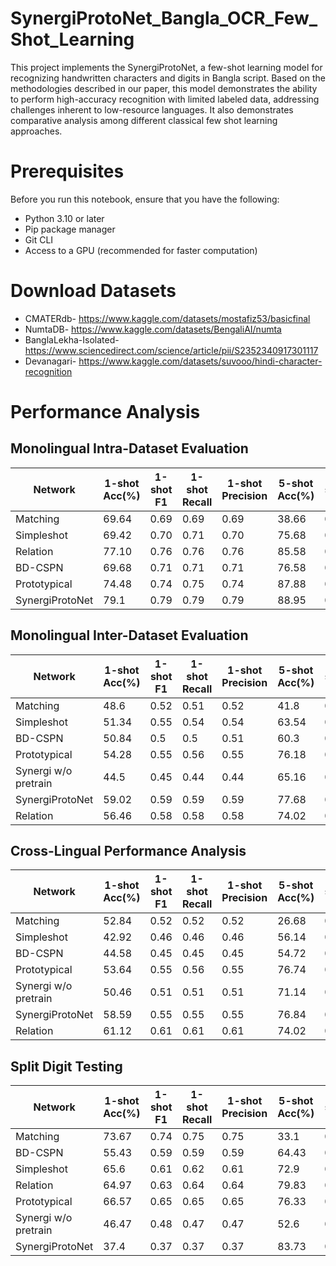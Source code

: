 # SynergiProtoNet_Bangla_OCR_Few_Shot_Learning
This project implements the SynergiProtoNet, a few-shot learning model for recognizing handwritten characters and digits in Bangla script. Based on the methodologies described in our paper, this model demonstrates the ability to perform high-accuracy recognition with limited labeled data, addressing challenges inherent to low-resource languages. It also demonstrates comparative analysis among different classical few shot learning approaches.

# Prerequisites

Before you run this notebook, ensure that you have the following:

- Python 3.10 or later
- Pip package manager
- Git CLI 
- Access to a GPU (recommended for faster computation)

# Download Datasets 
- CMATERdb- https://www.kaggle.com/datasets/mostafiz53/basicfinal
- NumtaDB- https://www.kaggle.com/datasets/BengaliAI/numta
- BanglaLekha-Isolated- https://www.sciencedirect.com/science/article/pii/S2352340917301117
- Devanagari- https://www.kaggle.com/datasets/suvooo/hindi-character-recognition

# Performance Analysis
## Monolingual Intra-Dataset Evaluation


| Network          | 1-shot Acc(%) | 1-shot F1 | 1-shot Recall | 1-shot Precision | 5-shot Acc(%) | 5-shot F1 | 5-shot Recall | 5-shot Precision | 10-shot Acc(%) | 10-shot F1 | 10-shot Recall | 10-shot Precision |
|------------------|---------------|-----------|---------------|------------------|---------------|-----------|---------------|------------------|----------------|------------|----------------|-------------------|
| Matching     | 69.64         | 0.69      | 0.69          | 0.69             | 38.66         | 0.39      | 0.39          | 0.39             | 36.36          | 0.36       | 0.36           | 0.36              |
| Simpleshot   | 69.42         | 0.70      | 0.71          | 0.70             | 75.68         | 0.78      | 0.78          | 0.77             | 82.9           | 0.82       | 0.82           | 0.82              |
| Relation     | 77.10         | 0.76      | 0.76          | 0.76             | 85.58         | 0.87      | 0.87          | 0.87             | 83.2           | 0.83       | 0.83           | 0.83              |
| BD-CSPN      | 69.68         | 0.71      | 0.71          | 0.71             | 76.58         | 0.76      | 0.76          | 0.76             | 83.48          | 0.82       | 0.82           | 0.82              |
| Prototypical | 74.48         | 0.74      | 0.75          | 0.74             | 87.88         | 0.87      | 0.87          | 0.87             | 87.56          | 0.87       | 0.87           | 0.87              |
| SynergiProtoNet  | 79.1          | 0.79      | 0.79          | 0.79             | 88.95         | 0.88      | 0.88          | 0.88             | 90.04          | 0.90       | 0.90           | 0.90              |







## Monolingual Inter-Dataset Evaluation

| Network            | 1-shot Acc(%) | 1-shot F1 | 1-shot Recall | 1-shot Precision | 5-shot Acc(%) | 5-shot F1 | 5-shot Recall | 5-shot Precision | 10-shot Acc(%) | 10-shot F1 | 10-shot Recall | 10-shot Precision |
|--------------------|---------------|-----------|---------------|------------------|---------------|-----------|---------------|------------------|----------------|------------|----------------|-------------------|
| Matching       | 48.6          | 0.52      | 0.51          | 0.52             | 41.8          | 0.39      | 0.4           | 0.39             | 26.9           | 0.26       | 0.26           | 0.26              |
| Simpleshot     | 51.34         | 0.55      | 0.54          | 0.54             | 63.54         | 0.63      | 0.63          | 0.63             | 64.94          | 0.66       | 0.66           | 0.66              |
| BD-CSPN        | 50.84         | 0.5       | 0.5           | 0.51             | 60.3          | 0.6       | 0.6           | 0.6              | 69.2           | 0.7        | 0.7            | 0.7               |
| Prototypical   | 54.28         | 0.55      | 0.56          | 0.55             | 76.18         | 0.75      | 0.75          | 0.75             | 76.24          | 0.75       | 0.75           | 0.75              |
| Synergi w/o pretrain| 44.5         | 0.45      | 0.44          | 0.44             | 65.16         | 0.66      | 0.66          | 0.66             | 68.76          | 0.68       | 0.68           | 0.68              |
| SynergiProtoNet    | 59.02         | 0.59      | 0.59          | 0.59             | 77.68         | 0.78      | 0.78          | 0.78             | 81.36          | 0.83       | 0.83           | 0.83              |
| Relation      | 56.46         | 0.58      | 0.58          | 0.58             | 74.02         | 0.72      | 0.72          | 0.72             | 65.04          | 0.67       | 0.65           | 0.65              |


## Cross-Lingual Performance Analysis


| Network            | 1-shot Acc(%) | 1-shot F1 | 1-shot Recall | 1-shot Precision | 5-shot Acc(%) | 5-shot F1 | 5-shot Recall | 5-shot Precision | 10-shot Acc(%) | 10-shot F1 | 10-shot Recall | 10-shot Precision |
|--------------------|---------------|-----------|---------------|------------------|---------------|-----------|---------------|------------------|----------------|------------|----------------|-------------------|
| Matching      | 52.84         | 0.52      | 0.52          | 0.52             | 26.68         | 0.27      | 0.27          | 0.27             | 37.58          | 0.38       | 0.38           | 0.38              |
| Simpleshot     | 42.92         | 0.46      | 0.46          | 0.46             | 56.14         | 0.53      | 0.53          | 0.53             | 55.10          | 0.54       | 0.54           | 0.54              |
| BD-CSPN       | 44.58         | 0.45      | 0.45          | 0.45             | 54.72         | 0.52      | 0.52          | 0.53             | 57.72          | 0.57       | 0.57           | 0.57              |
| Prototypical  | 53.64         | 0.55      | 0.56          | 0.55             | 76.74         | 0.77      | 0.77          | 0.77             | 79.48          | 0.79       | 0.79           | 0.79              |
| Synergi w/o pretrain | 50.46       | 0.51      | 0.51          | 0.51             | 71.14         | 0.70      | 0.70          | 0.70             | 76.98          | 0.76       | 0.76           | 0.76              |
| SynergiProtoNet    | 58.59         | 0.55      | 0.55          | 0.55             | 76.84         | 0.77      | 0.77          | 0.77             | 82.12          | 0.82       | 0.82           | 0.82              |
| Relation      | 61.12         | 0.61      | 0.61          | 0.61             | 74.02         | 0.72      | 0.72          | 0.72             | 81.93          | 0.82       | 0.82           | 0.82              |





## Split Digit Testing

| Network              | 1-shot Acc(%) | 1-shot F1 | 1-shot Recall | 1-shot Precision | 5-shot Acc(%) | 5-shot F1 | 5-shot Recall | 5-shot Precision | 10-shot Acc(%) | 10-shot F1 | 10-shot Recall | 10-shot Precision |
|----------------------|---------------|-----------|---------------|------------------|---------------|-----------|---------------|------------------|----------------|------------|----------------|-------------------|
| Matching       | 73.67         | 0.74      | 0.75          | 0.75             | 33.1          | 0.29      | 0.34          | 0.34             | 32.17          | 0.33       | 0.34           | 0.34              |
| BD-CSPN         | 55.43         | 0.59      | 0.59          | 0.59             | 64.43         | 0.64      | 0.64          | 0.64             | 69.17          | 0.68       | 0.68           | 0.68              |
| Simpleshot      | 65.6          | 0.61      | 0.62          | 0.61             | 72.9          | 0.7       | 0.71          | 0.73             | 76.97          | 0.76       | 0.76           | 0.76              |
| Relation        | 64.97         | 0.63      | 0.64          | 0.64             | 79.83         | 0.8       | 0.79          | 0.8              | 81.37          | 0.83       | 0.83           | 0.83              |
| Prototypical     | 66.57         | 0.65      | 0.65          | 0.65             | 76.33         | 0.75      | 0.74          | 0.74             | 87.1           | 0.86       | 0.86           | 0.86              |
| Synergi w/o pretrain | 46.47         | 0.48      | 0.47          | 0.47             | 52.6          | 0.53      | 0.53          | 0.53             | 57.6           | 0.57       | 0.57           | 0.57              |
| SynergiProtoNet      | 37.4          | 0.37      | 0.37          | 0.37             | 83.73         | 0.83      | 0.83          | 0.83             | 88.3           | 0.87       | 0.87           | 0.87              |

